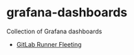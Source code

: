# grafana-dashboards
Collection of Grafana dashboards

- [GitLab Runner Fleeting](./dashboards/gitlab-runner-fleeting.json)

